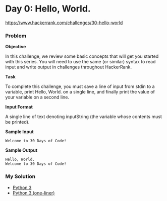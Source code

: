 # Day 0: Hello, World.

https://www.hackerrank.com/challenges/30-hello-world

### Problem

**Objective**

In this challenge, we review some basic concepts that will get you started with this series. 
You will need to use the same (or similar) syntax to read input and write output in challenges throughout HackerRank. 

**Task**

To complete this challenge, you must save a line of input from stdin to a variable, print Hello, World. on a single line, and finally print the value of your variable on a second line.

**Input Format**

A single line of text denoting inputString (the variable whose contents must be printed).

**Sample Input**

```
Welcome to 30 Days of Code!
```

**Sample Output**

```
Hello, World. 
Welcome to 30 Days of Code!
```

### My Solution

- [Python 3](python3.py)
- [Python 3 (one-liner)](python3-oneliner.py)
